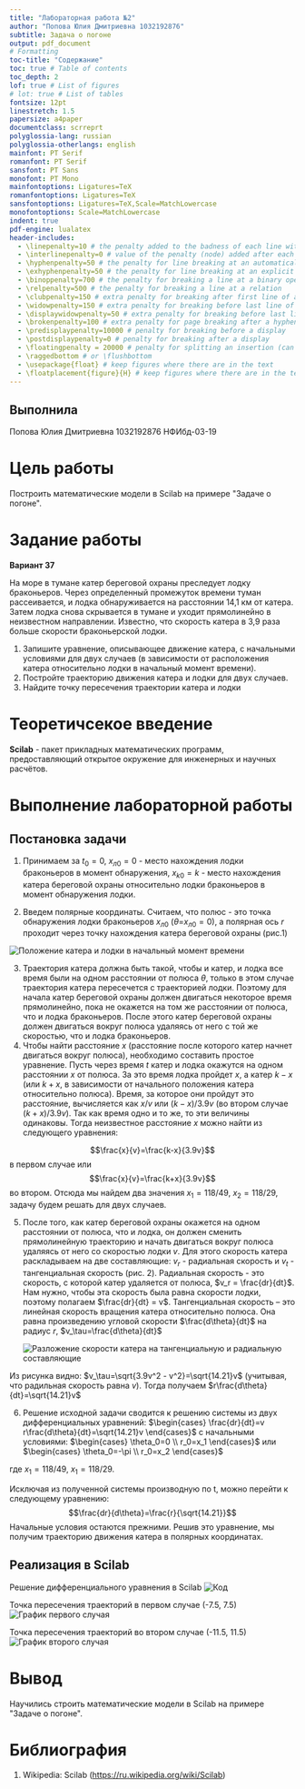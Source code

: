 ```yaml
---
title: "Лабораторная работа №2"
author: "Попова Юлия Дмитриевна 1032192876"
subtitle: Задача о погоне
output: pdf_document
# Formatting
toc-title: "Содержание"
toc: true # Table of contents
toc_depth: 2
lof: true # List of figures
# lot: true # List of tables
fontsize: 12pt
linestretch: 1.5
papersize: a4paper
documentclass: scrreprt
polyglossia-lang: russian
polyglossia-otherlangs: english
mainfont: PT Serif
romanfont: PT Serif
sansfont: PT Sans
monofont: PT Mono
mainfontoptions: Ligatures=TeX
romanfontoptions: Ligatures=TeX
sansfontoptions: Ligatures=TeX,Scale=MatchLowercase
monofontoptions: Scale=MatchLowercase
indent: true
pdf-engine: lualatex
header-includes:
  - \linepenalty=10 # the penalty added to the badness of each line within a paragraph (no associated penalty node) Increasing the value makes tex try to have fewer lines in the paragraph.
  - \interlinepenalty=0 # value of the penalty (node) added after each line of a paragraph.
  - \hyphenpenalty=50 # the penalty for line breaking at an automatically inserted hyphen
  - \exhyphenpenalty=50 # the penalty for line breaking at an explicit hyphen
  - \binoppenalty=700 # the penalty for breaking a line at a binary operator
  - \relpenalty=500 # the penalty for breaking a line at a relation
  - \clubpenalty=150 # extra penalty for breaking after first line of a paragraph
  - \widowpenalty=150 # extra penalty for breaking before last line of a paragraph
  - \displaywidowpenalty=50 # extra penalty for breaking before last line before a display math
  - \brokenpenalty=100 # extra penalty for page breaking after a hyphenated line
  - \predisplaypenalty=10000 # penalty for breaking before a display
  - \postdisplaypenalty=0 # penalty for breaking after a display
  - \floatingpenalty = 20000 # penalty for splitting an insertion (can only be split footnote in standard LaTeX)
  - \raggedbottom # or \flushbottom
  - \usepackage{float} # keep figures where there are in the text
  - \floatplacement{figure}{H} # keep figures where there are in the text
---
```



## Выполнила 
Попова Юлия Дмитриевна 1032192876 НФИбд-03-19

# Цель работы
Построить математические модели в Scilab на примере "Задаче о погоне".

# Задание работы

**Вариант 37**

На море в тумане катер береговой охраны преследует лодку браконьеров.
Через определенный промежуток времени туман рассеивается, и лодка
обнаруживается на расстоянии 14,1 км от катера. Затем лодка снова скрывается в
тумане и уходит прямолинейно в неизвестном направлении. Известно, что скорость
катера в 3,9 раза больше скорости браконьерской лодки.
1. Запишите уравнение, описывающее движение катера, с начальными
условиями для двух случаев (в зависимости от расположения катера
относительно лодки в начальный момент времени).
2. Постройте траекторию движения катера и лодки для двух случаев.
3. Найдите точку пересечения траектории катера и лодки

# Теоретичсекое введение

**Scilab** - пакет прикладных математических программ, предоставляющий открытое окружение для инженерных и научных расчётов.

# **Выполнение лабораторной работы**

## **Постановка задачи**
1. Принимаем за $t_0 = 0$, $x_{л0} = 0$ - место нахождения лодки браконьеров в
момент обнаружения, $x_{k0} = k$ - место нахождения катера береговой охраны
относительно лодки браконьеров в момент обнаружения лодки.

2. Введем полярные координаты. Считаем, что полюс - это точка обнаружения
лодки браконьеров  $x_{л0}$ ($\theta$=$x_{л0}=0$), а полярная ось $r$ проходит через точку нахождения катера береговой охраны (рис.1)

![Положение катера и лодки в начальный момент времени](1.1.jpg)

3. Траектория катера должна быть такой, чтобы и катер, и лодка все время
были на одном расстоянии от полюса $\theta$, только в этом случае траектория
катера пересечется с траекторией лодки.
Поэтому для начала катер береговой охраны должен двигаться некоторое
время прямолинейно, пока не окажется на том же расстоянии от полюса, что
и лодка браконьеров. После этого катер береговой охраны должен двигаться
вокруг полюса удаляясь от него с той же скоростью, что и лодка
браконьеров.
4. Чтобы найти расстояние
$x$
(расстояние после которого катер начнет
двигаться вокруг полюса), необходимо составить простое уравнение. Пусть
через время
$t$
катер и лодка окажутся на одном расстоянии
$x$
от полюса. За
это время лодка пройдет
$x$, а катер $k - x$ (или $k + x$, в зависимости от
начального положения катера относительно полюса). Время, за которое они
пройдут это расстояние, вычисляется как
$x / v$
или ($k - x)/ 3.9v$ (во втором
случае ($k + x)/ 3.9v$). Так как время одно и то же, то эти величины одинаковы.
Тогда неизвестное расстояние
$x$ можно найти из следующего уравнения:

$$\frac{x}{v}=\frac{k-x}{3.9v}$$
в первом случае или 
$$\frac{x}{v}=\frac{k+x}{3.9v}$$
во втором. Отсюда мы найдем два значения $x_1 = 118/49$, $x_2 = 118/29$, задачу будем решать для
двух случаев.

5. После того, как катер береговой охраны окажется на одном расстоянии от
полюса, что и лодка, он должен сменить прямолинейную траекторию и
начать двигаться вокруг полюса удаляясь от него со скоростью лодки $v$. Для этого скорость катера раскладываем на две составляющие:
$v_r$ - радиальная скорость и
$v_t$ - тангенциальная скорость (рис. 2). Радиальная
скорость - это скорость, с которой катер удаляется от полюса, $v_r = \frac{dr}{dt}$. Нам
нужно, чтобы эта скорость была равна скорости лодки, поэтому полагаем $\frac{dr}{dt} = v$.
Тангенциальная скорость – это линейная скорость вращения катера относительно полюса. Она равна произведению угловой скорости $\frac{d\theta}{dt}$ на радиус $r$, $v_\tau=\frac{d\theta}{dt}$ 

    ![ Разложение скорости катера на тангенциальную и радиальную
составляющие](1.2.jpg)

Из рисунка видно: $v_\tau=\sqrt{3.9v^2 - v^2}=\sqrt{14.21}v$ (учитывая, что радильная скорость равна $v$). Тогда получаем $r\frac{d\theta}{dt}=\sqrt{14.21}v$

6. Решение исходной задачи сводится к решению системы из двух дифференциальных уравнений:
$\begin{cases}
\frac{dr}{dt}=v
r\frac{d\theta}{dt}=\sqrt{14.21}v
\end{cases}$
с начальными условиями:
$\begin{cases}
\theta_0=0 \\
r_0=x_1
\end{cases}$
или 
$\begin{cases}
\theta_0=-\pi \\
r_0=x_2
\end{cases}$

где $x_1=118/49$, $x_1=118/29$.


Исключая из полученной системы производную по t, можно перейти к
следующему уравнению:
$$\frac{dr}{d\theta}=\frac{r}{\sqrt{14.21}}$$
Начальные условия остаются прежними. Решив это уравнение, мы получим
траекторию движения катера в полярных координатах.


## **Реализация в Scilab**
Решение дифференциального уравнения в Scilab
![Код](1.3.jpg)

Точка пересечения траекторий в первом случае (-7.5, 7.5)
![График первого случая](1.4.png)

Точка пересечения траекторий во втором случае (-11.5, 11.5)
![График второго случая](1.5.png)

# Вывод

Научились строить математические модели в Scilab на примере "Задаче о погоне".


# Библиография

1. Wikipedia: Scilab (https://ru.wikipedia.org/wiki/Scilab)
